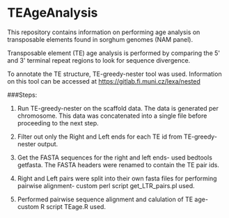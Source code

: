 # TEAgeAnalysis

This repository contains information on performing age analysis on transposable elements found in sorghum genomes (NAM panel).

Transposable element (TE) age analysis is performed by comparing the 5' and 3' terminal repeat regions to look for sequence divergence.

To annotate the TE structure, TE-greedy-nester tool was used. Information on this tool can be accessed at https://gitlab.fi.muni.cz/lexa/nested

###Steps:
1. Run TE-greedy-nester on the scaffold data.
The data is generated per chromosome. This data was concatenated into a single file before proceeding to the next step.

2. Filter out only the Right and Left ends for each TE id from TE-greedy-nester output.

3. Get the FASTA sequences for the right and left ends- used bedtools getfasta. 
The FASTA headers were renamed to contain the TE pair ids.

4. Right and Left pairs were split into their own fasta files for performing pairwise alignment- custom perl script get_LTR_pairs.pl used.

5. Performed pairwise sequence alignment and calulation of TE age- custom R script TEage.R used.
